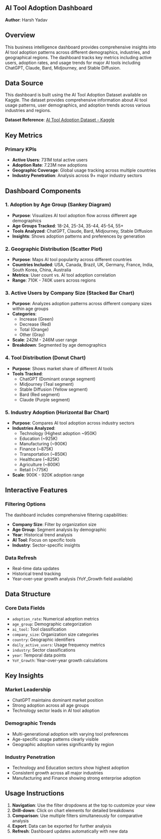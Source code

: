 ## AI Tool Adoption Dashboard

**Author**: Harsh Yadav  



## Overview
This business intelligence dashboard provides comprehensive insights into AI tool adoption patterns across different demographics, industries, and geographical regions. The dashboard tracks key metrics including active users, adoption rates, and usage trends for major AI tools including ChatGPT, Claude, Bard, Midjourney, and Stable Diffusion.

## Data Source

This dashboard is built using the AI Tool Adoption Dataset available on Kaggle. The dataset provides comprehensive information about AI tool usage patterns, user demographics, and adoption trends across various industries and regions.

**Dataset Reference**: [AI Tool Adoption Dataset - Kaggle](https://www.kaggle.com/code/chandradeepnarra3/ai-adoption-visuals/input)

## Key Metrics

### Primary KPIs
- **Active Users**: 731M total active users
- **Adoption Rate**: 7.23M new adoptions
- **Geographic Coverage**: Global usage tracking across multiple countries
- **Industry Penetration**: Analysis across 9+ major industry sectors

## Dashboard Components

### 1. Adoption by Age Group (Sankey Diagram)
- **Purpose**: Visualizes AI tool adoption flow across different age demographics
- **Age Groups Tracked**: 18-24, 25-34, 35-44, 45-54, 55+
- **Tools Analyzed**: ChatGPT, Claude, Bard, Midjourney, Stable Diffusion
- **Insights**: Shows adoption patterns and preferences by generation

### 2. Geographic Distribution (Scatter Plot)
- **Purpose**: Maps AI tool popularity across different countries
- **Countries Included**: USA, Canada, Brazil, UK, Germany, France, India, South Korea, China, Australia
- **Metrics**: User count vs. AI tool adoption correlation
- **Range**: 710K - 740K users across regions

### 3. Active Users by Company Size (Stacked Bar Chart)
- **Purpose**: Analyzes adoption patterns across different company sizes within age groups
- **Categories**: 
  - Increase (Green)
  - Decrease (Red) 
  - Total (Orange)
  - Other (Gray)
- **Scale**: 242M - 246M user range
- **Breakdown**: Segmented by age demographics

### 4. Tool Distribution (Donut Chart)
- **Purpose**: Shows market share of different AI tools
- **Tools Tracked**:
  - ChatGPT (Dominant orange segment)
  - Midjourney (Teal segment)
  - Stable Diffusion (Yellow segment)
  - Bard (Red segment)
  - Claude (Purple segment)

### 5. Industry Adoption (Horizontal Bar Chart)
- **Purpose**: Compares AI tool adoption across industry sectors
- **Industries Analyzed**:
  - Technology (Highest adoption ~950K)
  - Education (~925K)
  - Manufacturing (~900K)
  - Finance (~875K)
  - Transportation (~850K)
  - Healthcare (~825K)
  - Agriculture (~800K)
  - Retail (~775K)
- **Scale**: 900K - 920K adoption range

## Interactive Features

### Filtering Options
The dashboard includes comprehensive filtering capabilities:
- **Company Size**: Filter by organization size
- **Age Group**: Segment analysis by demographic
- **Year**: Historical trend analysis
- **AI Tool**: Focus on specific tools
- **Industry**: Sector-specific insights

### Data Refresh
- Real-time data updates
- Historical trend tracking
- Year-over-year growth analysis (YoY_Growth field available)

## Data Structure

### Core Data Fields
- `adoption_rate`: Numerical adoption metrics
- `age_group`: Demographic categorization
- `ai_tool`: Tool classification
- `company_size`: Organization size categories
- `country`: Geographic identifiers
- `daily_active_users`: Usage frequency metrics
- `industry`: Sector classifications
- `year`: Temporal data points
- `YoY_Growth`: Year-over-year growth calculations

## Key Insights

### Market Leadership
- ChatGPT maintains dominant market position
- Strong adoption across all age groups
- Technology sector leads in AI tool adoption

### Demographic Trends
- Multi-generational adoption with varying tool preferences
- Age-specific usage patterns clearly visible
- Geographic adoption varies significantly by region

### Industry Penetration
- Technology and Education sectors show highest adoption
- Consistent growth across all major industries
- Manufacturing and Finance showing strong enterprise adoption

## Usage Instructions

1. **Navigation**: Use the filter dropdowns at the top to customize your view
2. **Drill-down**: Click on chart elements for detailed breakdowns
3. **Comparison**: Use multiple filters simultaneously for comparative analysis
4. **Export**: Data can be exported for further analysis
5. **Refresh**: Dashboard updates automatically with new data
